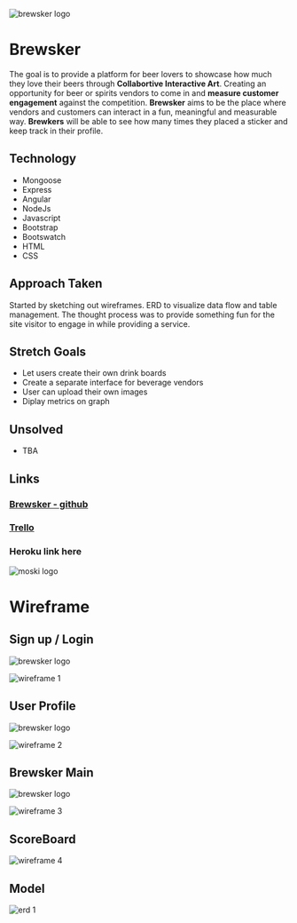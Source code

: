 ![brewsker logo](https://github.com/timseo/ga_p4/blob/master/wireframe_erd/brewskerlogo.png?raw=true)

# Brewsker


The goal is to provide a platform for beer lovers to showcase how much they love their beers through **Collabortive Interactive Art**.  Creating an opportunity for beer or spirits vendors to come in and **measure customer engagement** against the competition.  **Brewsker** aims to be the place where vendors and customers can interact in a fun, meaningful and measurable way.  **Brewkers** will be able to see how many times they placed a sticker and keep track in their profile.



## Technology


* Mongoose
* Express
* Angular
* NodeJs
* Javascript
* Bootstrap
* Bootswatch
* HTML
* CSS

## Approach Taken
Started by sketching out wireframes.  ERD to visualize data flow and table management. The thought process was to provide something fun for the site visitor to engage in while providing a service.


## Stretch Goals
* Let users create their own drink boards
* Create a separate interface for beverage vendors 
* User can upload their own images
* Diplay metrics on graph 

## Unsolved
* TBA


## Links

### [Brewsker - github](https://github.com/timseo/ga_p4 "Brewsker")

### [Trello](https://trello.com/b/L3ycktGF/p4 "trello")

### Heroku link here

![moski logo](https://github.com/timseo/GA_project1/blob/master/images/moski-greyscale-logo.png?raw=true=10x10)

# Wireframe


## Sign up / Login 
![brewsker logo](https://github.com/timseo/ga_p4/blob/master/wireframe_erd/brewskerlogo.png?raw=true)

![wireframe 1](https://github.com/timseo/ga_p4/blob/master/wireframe_erd/Photo%20Apr%2006,%206%2044%2036%20PM.jpg?raw=true)

## User Profile 
![brewsker logo](https://github.com/timseo/ga_p4/blob/master/wireframe_erd/brewskerlogo.png?raw=true)

![wireframe 2](https://github.com/timseo/ga_p4/blob/master/wireframe_erd/Photo%20Apr%2006,%206%2047%2056%20PM.jpg?raw=true)


## Brewsker Main
![brewsker logo](https://github.com/timseo/ga_p4/blob/master/wireframe_erd/brewskerlogo.png?raw=true)

![wireframe 3](https://github.com/timseo/ga_p4/blob/master/wireframe_erd/Photo%20Apr%2006,%206%2051%2047%20PM.jpg?raw=true)


## ScoreBoard

![wireframe 4](https://github.com/timseo/ga_p4/blob/master/wireframe_erd/Photo%20Apr%2006,%206%2054%2052%20PM.jpg?raw=true)


## Model

![erd 1](https://github.com/timseo/ga_p4/blob/master/wireframe_erd/Photo%20Apr%2006,%207%2005%2025%20PM.jpg?raw=true)

